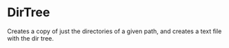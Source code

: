 # DirTree

Creates a copy of just the directories of a given path, and creates a text file with the dir tree.
